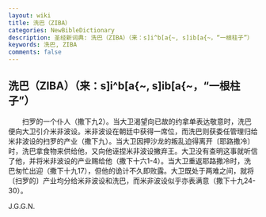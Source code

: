 ```yaml
---
layout: wiki
title: 洗巴（ZIBA）
categories: NewBibleDictionary
description: 圣经新词典: 洗巴（ZIBA）（来：s]i^b[a{~, s]ib[a{~，“一根柱子”）
keywords: 洗巴, ZIBA
comments: false
---
```


## 洗巴（ZIBA）（来：s]i^b[a{~, s]ib[a{~，“一根柱子”）

　　扫罗的一个仆人（撒下九2）。当大卫渴望向已故的约拿单表达敬意时，洗巴便向大卫引介米非波设。米非波设在朝廷中获得一席位，而洗巴则获委任管理归给米非波设的扫罗的产业（撒下九）。当大卫因押沙龙的叛乱迫得离开〔耶路撒冷〕时，洗巴拿食物来供给他，又向他诬捏米非波设撇弃王。大卫没有查明这事就听信了他，并将米非波设的产业赐给他（撒下十六1-4）。当大卫重返耶路撒冷时，洗巴匆忙出迎（撒下十九17），但他的诡计不久即败露。大卫既处于两难之间，就将〔扫罗的〕产业均分给米非波设和洗巴，而米非波设似乎亦表满意（撒下十九24-30）。

J.G.G.N.








